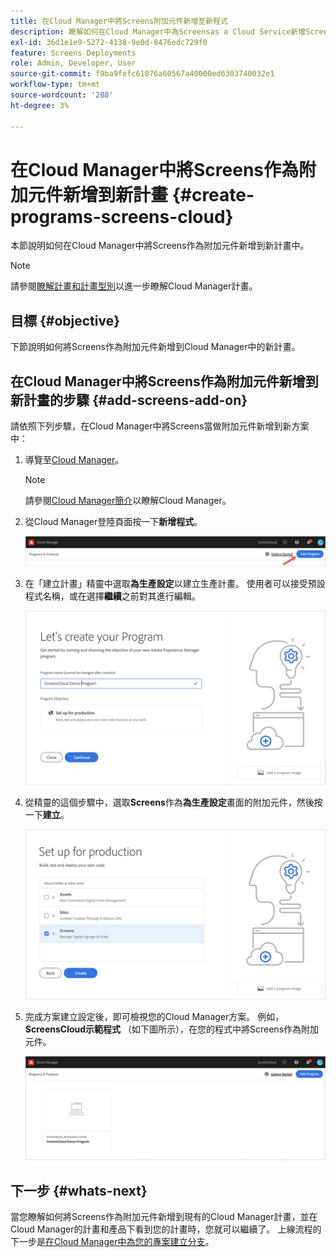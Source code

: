 ```yaml
---
title: 在Cloud Manager中將Screens附加元件新增至新程式
description: 瞭解如何在Cloud Manager中為Screensas a Cloud Service新增Screens附加元件至新計畫。
exl-id: 36d1e1e9-5272-4138-9e0d-8476edc729f0
feature: Screens Deployments
role: Admin, Developer, User
source-git-commit: f9ba9fefc61876a60567a40000ed6303740032e1
workflow-type: tm+mt
source-wordcount: '288'
ht-degree: 3%

---
```


# 在Cloud Manager中將Screens作為附加元件新增到新計畫 {#create-programs-screens-cloud}

本節說明如何在Cloud Manager中將Screens作為附加元件新增到新計畫中。

>[!NOTE]
>請參閱[瞭解計畫和計畫型別](https://experienceleague.adobe.com/docs/experience-manager-cloud-service/content/implementing/using-cloud-manager/programs/program-types.html)以進一步瞭解Cloud Manager計畫。

## 目標 {#objective}

下節說明如何將Screens作為附加元件新增到Cloud Manager中的新計畫。

## 在Cloud Manager中將Screens作為附加元件新增到新計畫的步驟 {#add-screens-add-on}

請依照下列步驟，在Cloud Manager中將Screens當做附加元件新增到新方案中：

1. 導覽至[Cloud Manager](https://my.cloudmanager.adobe.com/)。

   >[!NOTE]
   >請參閱[Cloud Manager簡介](https://experienceleague.adobe.com/docs/experience-manager-cloud-service/content/onboarding/journey/cloud-manager.html)以瞭解Cloud Manager。

1. 從Cloud Manager登陸頁面按一下&#x200B;**新增程式**。

   ![影像](/help/screens-cloud/assets/onboarding/onboard-screens-addon1.png)

1. 在「建立計畫」精靈中選取&#x200B;**為生產設定**&#x200B;以建立生產計畫。 使用者可以接受預設程式名稱，或在選擇&#x200B;**繼續**&#x200B;之前對其進行編輯。

   ![影像](/help/screens-cloud/assets/onboarding/onboard-screens-addon2.png)

1. 從精靈的這個步驟中，選取&#x200B;**Screens**&#x200B;作為&#x200B;**為生產設定**&#x200B;畫面的附加元件，然後按一下&#x200B;**建立**。

   ![影像](/help/screens-cloud/assets/onboarding/onboard-screens-addon3.png)

1. 完成方案建立設定後，即可檢視您的Cloud Manager方案。 例如，**ScreensCloud示範程式** （如下圖所示），在您的程式中將Screens作為附加元件。

   ![影像](/help/screens-cloud/assets/onboarding/onboard-screens-addon4.png)

## 下一步 {#whats-next}

當您瞭解如何將Screens作為附加元件新增到現有的Cloud Manager計畫，並在Cloud Manager的計畫和產品下看到您的計畫時，您就可以繼續了。 上線流程的下一步是[在Cloud Manager中為您的專案建立分支](/help/screens-cloud/onboarding-screens-cloud/creating-a-branch.md)。
